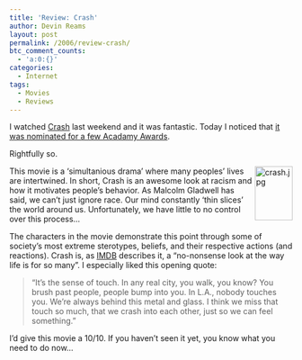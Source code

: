 ```yaml
---
title: 'Review: Crash'
author: Devin Reams
layout: post
permalink: /2006/review-crash/
btc_comment_counts:
  - 'a:0:{}'
categories:
  - Internet
tags:
  - Movies
  - Reviews
---
```

I watched [Crash][1] last weekend and it was fantastic. Today I noticed that [it was nominated for a few Acadamy Awards][2].

Rightfully so.

<img width="67" height="96" align="right" alt="crash.jpg" id="image85" src="https://devin.rea.ms/wp-content/uploads/2006/02/crash.jpg" />This movie is a &#8216;simultanious drama&#8217; where many peoples&#8217; lives are intertwined. In short, Crash is an awesome look at racism and how it motivates people&#8217;s behavior. As Malcolm Gladwell has said, we can&#8217;t just ignore race. Our mind constantly &#8216;thin slices&#8217; the world around us. Unfortunately, we have little to no control over this process&#8230;

The characters in the movie demonstrate this point through some of society&#8217;s most extreme sterotypes, beliefs, and their respective actions (and reactions). Crash is, as [IMDB][1] describes it, a &#8220;no-nonsense look at the way life is for so many&#8221;. I especially liked this opening quote:

> &#8220;It&#8217;s the sense of touch. In any real city, you walk, you know? You brush past people, people bump into you. In L.A., nobody touches you. We&#8217;re always behind this metal and glass. I think we miss that touch so much, that we crash into each other, just so we can feel something.&#8221;

I&#8217;d give this movie a 10/10. If you haven&#8217;t seen it yet, you know what you need to do now&#8230;

 [1]: http://www.imdb.com/title/tt0375679/
 [2]: http://www.themovieblog.com/archives/2006/01/2006_oscar_nominations.html